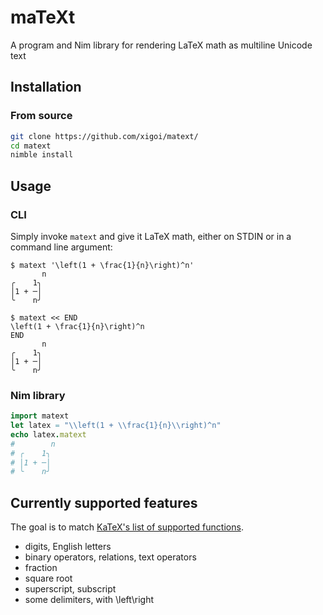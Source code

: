 # maTeXt

A program and Nim library for rendering LaTeX math as multiline Unicode text

## Installation

### From source

```sh
git clone https://github.com/xigoi/matext/
cd matext
nimble install
```

## Usage

### CLI

Simply invoke `matext` and give it LaTeX math, either on STDIN or in a command line argument:

```
$ matext '\left(1 + \frac{1}{n}\right)^n'
       n
╭    1╮
│1 + ─│
╰    n╯

$ matext << END
\left(1 + \frac{1}{n}\right)^n
END
       n
╭    1╮
│1 + ─│
╰    n╯
```

### Nim library

```nim
import matext
let latex = "\\left(1 + \\frac{1}{n}\\right)^n"
echo latex.matext
#        n
# ╭    1╮
# │1 + ─│
# ╰    n╯
```

## Currently supported features

The goal is to match [KaTeX's list of supported functions](https://katex.org/docs/supported.html).

- digits, English letters
- binary operators, relations, text operators
- fraction
- square root
- superscript, subscript
- some delimiters, with \left\right
